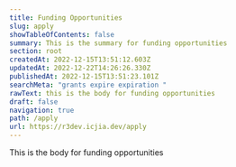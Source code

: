 ```yaml
---
title: Funding Opportunities
slug: apply
showTableOfContents: false
summary: This is the summary for funding opportunities
section: root
createdAt: 2022-12-15T13:51:12.603Z
updatedAt: 2022-12-22T14:26:26.330Z
publishedAt: 2022-12-15T13:51:23.101Z
searchMeta: "grants expire expiration "
rawText: this is the body for funding opportunities
draft: false
navigation: true
path: /apply
url: https://r3dev.icjia.dev/apply
---
```


This is the body for funding opportunities

